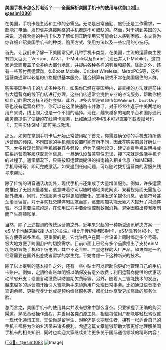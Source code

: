 **美国手机卡怎么打电话？——全面解析美国手机卡的使用与优势[[TG💪+ @esim1088](https://t.me/s/esim1088)]**

在美国，手机卡是生活和工作的必需品。无论是日常通勤、旅行还是工作需求，一部能打电话、发短信并连接网络的手机都是不可或缺的。然而，对于初到美国的人来说，选择合适的手机卡以及了解如何正确使用它可能会让人感到困惑。本文将为你详细介绍美国手机卡的种类、购买方式、使用方法以及一些实用的小技巧。

首先，让我们来了解一下美国常见的几种手机卡类型。在美国，主流的运营商主要有四大巨头：Verizon、AT&T、T-Mobile以及Sprint（现已并入T-Mobile）。这四家运营商覆盖了全美绝大部分地区，并提供各种各样的套餐和服务。除此之外，还有一些预付费运营商，如Boost Mobile、Cricket Wireless、MetroPCS等，这些运营商通常以较低的价格提供基本服务，适合预算有限或不常在美国居住的人群。

购买美国手机卡的方式多种多样。如果你已经在美国境内，最直接的方法就是前往各大运营商的线下门店进行办理。这些门店通常会提供专业的咨询服务，帮助你根据自己的需求选择合适的套餐。此外，许多大型连锁超市如Walmart、Best Buy等也设有运营商柜台，你可以在这里快速购卡并激活。对于经常往返于中美两地的用户来说，线上购买也是一个不错的选择。现在，越来越多的电商平台和国际通讯服务商提供了便捷的在线购卡服务，比如通过eSIM技术可以直接下载虚拟号码卡，无需实体SIM卡即可完成激活。

那么，如何在拿到手机卡后开始正常使用呢？首先，你需要确保你的手机支持所选运营商的频段。不同国家的手机频段设置可能有所不同，因此在购买前最好确认一下。大多数现代智能手机都兼容多频段，但为了保险起见，建议查看手机说明书或联系运营商客服获取具体信息。一旦确认设备兼容性无误，接下来就是激活手机卡的过程了。通常情况下，只需按照运营商提供的指南输入相关信息（如IMEI码、手机号码等）即可完成激活。如果遇到任何问题，可以随时拨打运营商的客服热线寻求帮助。

除了传统的语音通话功能外，现代手机卡还集成了大量增值服务。例如，许多运营商推出了无限流量套餐，这意味着你可以随时随地浏览网页、观看视频而无需担心额外费用。同时，短信服务也变得更加智能化，支持发送多媒体消息、表情符号甚至语音留言。对于喜欢社交媒体的朋友而言，这些附加功能无疑大大提升了沟通体验。不过需要注意的是，在使用过程中要合理控制数据消耗，避免因超出套餐限制而产生高额账单。

当然，除了上述提到的传统运营商之外，近年来兴起的一种新型通讯解决方案——eSIM卡也越来越受到人们的关注。相比于传统物理SIM卡，eSIM具有体积小、安装方便等诸多优点。更重要的是，它允许用户在同一台设备上同时绑定多个号码，极大地方便了跨国用户的切换需求。目前市面上已经有多个品牌推出了支持eSIM功能的智能手机和平板电脑，其中不乏苹果、三星这样的大厂产品。如果你是一名经常需要在国外出差或者留学的学生党，不妨考虑一下这种新兴的技术。

除了以上提到的基本操作之外，还有一些小贴士可以帮助你更好地管理自己的手机卡账户。例如，定期检查账单明细以确保没有意外收费；利用运营商提供的优惠活动节省开支；设置自动缴费以防逾期欠费等等。另外，随着人工智能技术的发展，越来越多的运营商开始引入智能助手来协助用户处理日常事务。比如通过语音指令查询余额、更新套餐计划或是预约维修服务等，都能让你享受更加高效的服务体验。

总而言之，美国手机卡的使用其实并没有想象中那么复杂。只要掌握了正确的购买渠道、熟悉基础操作流程，并善用各类资源工具，相信每位用户都能够轻松驾驭这一现代化通讯工具。无论你是留学生、游客还是长期居住者，拥有一张适合自己的手机卡都将为你的生活带来诸多便利。希望这篇文章能够帮助大家更好地理解美国手机卡的相关知识，同时也欢迎大家继续关注更多关于国际通信领域的精彩内容！

[[TG💪+ @esim1088](https://t.me/s/esim1088) ![Image](https://i.postimg.cc/4NQfJmqS/Snipaste-2025-05-13-00-14-12.png)]